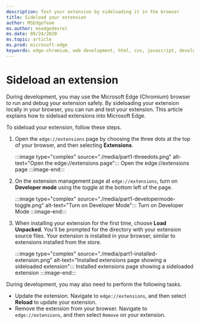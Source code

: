 ```yaml
---
description: Test your extension by sideloading it in the browser
title: Sideload your extension 
author: MSEdgeTeam
ms.author: msedgedevrel
ms.date: 09/24/2020
ms.topic: article
ms.prod: microsoft-edge
keywords: edge-chromium, web development, html, css, javascript, developer, extensions
---
```


# Sideload an extension

During development, you may use the Microsoft Edge \(Chromium\) browser to run and debug your extension safely. By sideloading your extension locally in your browser, you can run and test your extension. This article explains how to sideload extensions into Microsoft Edge.

To sideload your extension, follow these steps.

1.  Open the `edge://extensions` page by choosing the three dots at the top of your browser, and then selecting **Extensions**.

       :::image type="complex" source="./media/part1-threedots.png" alt-text="Open the edge://extensions page":::
          Open the edge://extensions page
       :::image-end:::

1.  On the extension management page at `edge://extensions`, turn on **Developer mode** using the toggle at the bottom left of the page.

       :::image type="complex" source="./media/part1-developermode-toggle.png" alt-text="Turn on Developer Mode":::
          Turn on Developer Mode
       :::image-end:::

1.  When installing your extension for the first time, choose **Load Unpacked**.  You'll be prompted for the directory with your extension source files.  Your extension is installed in your browser, similar to extensions installed from the store.  

       :::image type="complex" source="./media/part1-installed-extension.png" alt-text="Installed extensions page showing a sideloaded extension":::
          Installed extensions page showing a sideloaded extension
       :::image-end:::

During development, you may also need to perform the following tasks.
* Update the extension. Navigate to `edge://extensions`, and then select **Reload** to update your extension.  
* Remove the extension from your browser. Navigate to `edge://extensions`, and then select `Remove` on your extension.